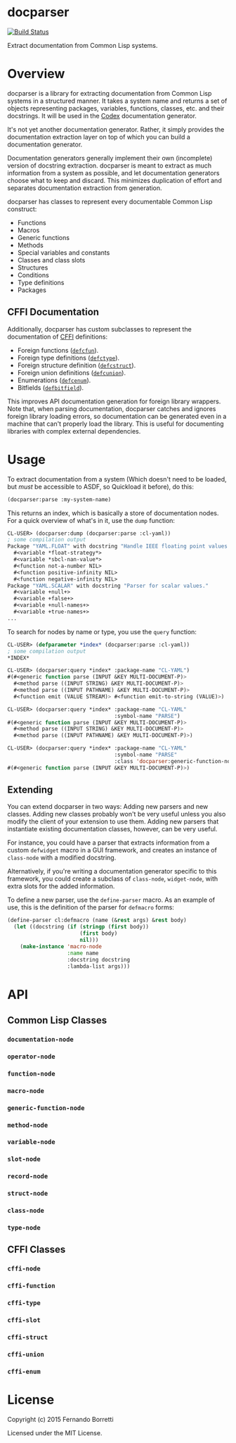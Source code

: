# docparser

[![Build Status](https://travis-ci.org/eudoxia0/docparser.svg?branch=master)](https://travis-ci.org/eudoxia0/docparser)

Extract documentation from Common Lisp systems.

# Overview

docparser is a library for extracting documentation from Common Lisp systems in
a structured manner. It takes a system name and returns a set of objects
representing packages, variables, functions, classes, etc. and their
docstrings. It will be used in the [Codex][codex] documentation generator.

It's not yet another documentation generator. Rather, it simply provides the
documentation extraction layer on top of which you can build a documentation
generator.

Documentation generators generally implement their own (incomplete) version of
docstring extraction. docparser is meant to extract as much information from a
system as possible, and let documentation generators choose what to keep and
discard. This minimizes duplication of effort and separates documentation
extraction from generation.

docparser has classes to represent every documentable Common Lisp construct:

* Functions
* Macros
* Generic functions
* Methods
* Special variables and constants
* Classes and class slots
* Structures
* Conditions
* Type definitions
* Packages

## CFFI Documentation

Additionally, docparser has custom subclasses to represent the documentation of
[CFFI][cffi] definitions:

* Foreign functions ([`defcfun`][defcfun]).
* Foreign type definitions ([`defctype`][defctype]).
* Foreign structure definition ([`defcstruct`][defcstruct]).
* Foreign union definitions ([`defcunion`][defcunion]).
* Enumerations ([`defcenum`][defcenum]).
* Bitfields ([`defbitfield`][defbitfield]).

This improves API documentation generation for foreign library wrappers. Note
that, when parsing documentation, docparser catches and ignores foreign library
loading errors, so documentation can be generated even in a machine that can't
properly load the library. This is useful for documenting libraries with complex
external dependencies.

[codex]: https://github.com/CommonDoc/codex
[cffi]: https://github.com/cffi/cffi
[defcfun]: https://common-lisp.net/project/cffi/manual/cffi-manual.html#defcfun
[defctype]: https://common-lisp.net/project/cffi/manual/cffi-manual.html#defctype
[defcstruct]: https://common-lisp.net/project/cffi/manual/cffi-manual.html#defcstruct
[defcunion]: https://common-lisp.net/project/cffi/manual/cffi-manual.html#defcunion
[defcenum]: https://common-lisp.net/project/cffi/manual/cffi-manual.html#defcenum
[defbitfield]: https://common-lisp.net/project/cffi/manual/cffi-manual.html#defbitfield

# Usage

To extract documentation from a system (Which doesn't need to be loaded, but
*must* be accessible to ASDF, so Quickload it before), do this:

```lisp
(docparser:parse :my-system-name)
```

This returns an index, which is basically a store of documentation nodes. For a
quick overview of what's in it, use the `dump` function:

```lisp
CL-USER> (docparser:dump (docparser:parse :cl-yaml))
; some compilation output
Package "YAML.FLOAT" with docstring "Handle IEEE floating point values."
  #<variable *float-strategy*>
  #<variable *sbcl-nan-value*>
  #<function not-a-number NIL>
  #<function positive-infinity NIL>
  #<function negative-infinity NIL>
Package "YAML.SCALAR" with docstring "Parser for scalar values."
  #<variable +null+>
  #<variable +false+>
  #<variable +null-names+>
  #<variable +true-names+>
...
```

To search for nodes by name or type, you use the `query` function:

```lisp
CL-USER> (defparameter *index* (docparser:parse :cl-yaml))
; some compilation output
*INDEX*

CL-USER> (docparser:query *index* :package-name "CL-YAML")
#(#<generic function parse (INPUT &KEY MULTI-DOCUMENT-P)>
  #<method parse ((INPUT STRING) &KEY MULTI-DOCUMENT-P)>
  #<method parse ((INPUT PATHNAME) &KEY MULTI-DOCUMENT-P)>
  #<function emit (VALUE STREAM)> #<function emit-to-string (VALUE)>)

CL-USER> (docparser:query *index* :package-name "CL-YAML"
                                  :symbol-name "PARSE")
#(#<generic function parse (INPUT &KEY MULTI-DOCUMENT-P)>
  #<method parse ((INPUT STRING) &KEY MULTI-DOCUMENT-P)>
  #<method parse ((INPUT PATHNAME) &KEY MULTI-DOCUMENT-P)>)

CL-USER> (docparser:query *index* :package-name "CL-YAML"
                                  :symbol-name "PARSE"
                                  :class 'docparser:generic-function-node)
#(#<generic function parse (INPUT &KEY MULTI-DOCUMENT-P)>)
```

## Extending

You can extend docparser in two ways: Adding new parsers and new classes. Adding
new classes probably won't be very useful unless you also modify the client of
your extension to use them. Adding new parsers that instantiate existing
documentation classes, however, can be very useful.

For instance, you could have a parser that extracts information from a custom
`defwidget` macro in a GUI framework, and creates an instance of `class-node`
with a modified docstring.

Alternatively, if you're writing a documentation generator specific to this
framework, you could create a subclass of `class-node`, `widget-node`, with
extra slots for the added information.

To define a new parser, use the `define-parser` macro. As an example of use,
this is the definition of the parser for `defmacro` forms:

```lisp
(define-parser cl:defmacro (name (&rest args) &rest body)
  (let ((docstring (if (stringp (first body))
                       (first body)
                       nil)))
    (make-instance 'macro-node
                   :name name
                   :docstring docstring
                   :lambda-list args)))
```

# API

## Common Lisp Classes

### `documentation-node`

### `operator-node`

### `function-node`

### `macro-node`

### `generic-function-node`

### `method-node`

### `variable-node`

### `slot-node`

### `record-node`

### `struct-node`

### `class-node`

### `type-node`

## CFFI Classes

### `cffi-node`

### `cffi-function`

### `cffi-type`

### `cffi-slot`

### `cffi-struct`

### `cffi-union`

### `cffi-enum`

# License

Copyright (c) 2015 Fernando Borretti

Licensed under the MIT License.
